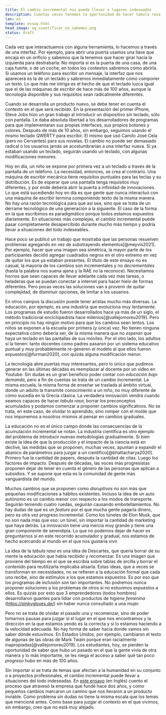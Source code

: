 ```yaml
---
title: El cambio incremental nos puede llevar a lugares indeseados
description: Cuántas veces tenemos la oportunidad de hacer tabula rasa. Ir acumulando cambios nos puede llevar a destinos lejos de ser óptimos.
lan: es
template: essay.html
head_image: og_cuantificar_no_sabemos.png
status: draft
---
```


Cada vez que interactuamos con alguna herramienta, lo hacemos a través de una interfaz. Por ejemplo, para abrir una puerta usamos una llave que encaja en un orificio y sabemos que la tenemos que hacer girar hacia la izquierda para destrabarla. No importa si es la puerta de una casa, de una caja fuerte, o de un coche, en todos los contextos sabremos cómo abrirla. Si usamos un teléfono para escribir un mensaje, la interfaz que nos aparecerá es la de un teclado y sabremos inmediatamente cómo componer un texto. Lo que más me intriga es el hecho de que el teclado luzca igual que el de las máquinas de escribir de hace más de 100 años, aunque la tecnología disponible y sus requisitos sean radicalmente diferentes. 

Cuando se desarrolla un producto nuevo, se debe tener en cuenta el contexto en el que será recibido. En la presentación del primer iPhone, Steve Jobs hizo un gran trabajo al introducir un dispositivo sin teclado, sólo con pantalla. Le daba absoluta libertad a los desarrolladores de programas para que implementaran sus propias interfaces, sus propios botones y colores. Después de más de 10 años, sin embargo, seguimos usando el mismo teclado QWERTY para escribir. El mismo que usó Camilo José Cela (pero no Cervantes) para sus novelas. El cambio no puede ser demasiado radical o los usuarios jamás se acostumbrarían a una interfaz nueva. Si ya estaban usando un teclado, seguirán usando un teclado, con algunas modificaciones menores. 

Hoy en día, un niño se expone por primera vez a un teclado a través de la pantalla de un teléfono. La necesidad, entonces, se crea al contrario. Una máquina de escribir mecánica tiene requisitos puntuales para las teclas y su distribución. Es de esperar que una pantalla tenga requisitos muy diferentes, y por ende debería abrir la puerta a infinidad de innovaciones. Lo que está sucediendo hoy en día es que gente que nunca interactuó con una máquina de escribir termina componiendo texto de la misma manera. No hay una razón tecnológica para que así sea, sino que se trata de un derrame tecnológico de una generación a la siguiente. El caso de la forma en la que escribimos es paradigmático porque todos estamos expuestos diariamente. En situaciones más complejas, el cambio incremental puede pasar completamente desapercibido durante mucho más tiempo y podría llevar a situaciones del todo indeseables. 

Hace poco se publicó un trabajo que mostraba que las personas resuelven problemas agregando en vez de substrayendo elementos[@meyvis2021]. Por ejemplo, hacer que una imagen sea simétrica, la mayor parte de los participantes decidió agregar cuadrados negros en el otro extremo en vez de quitar los que ya estaban presentes. El título de este ensayo no es casual, la mayoría de los cambios son incrementales y no *decrementales* (hasta la palabra nos suena ajena y la RAE no la reconoce). Necesitamos hornos que sean capaces de llevar adelante cada vez más tareas, o heladeras que se puedan conectar a internet para hacer hielo de formas diferentes. Pero pocas veces las soluciones van a provenir de quitar complejidad, de disminuir opciones, de limitar a los usuarios. 

En otros campos la discusión puede tener aristas mucho más diversas. La educación, por ejemplo, es una industria que evoluciona muy lentamente. Los programas de estudio fueron desarrollados hace ya más de un siglo, el método tradicional enciclopedista hace milenios[@vallejomoreu2019]. Pero en principio no hay ningún motivo para que los cambios sean lentos. Los niños se exponen a la escuela por primera (y única) vez. No tienen ninguna expectativa cómo debería ser, de la misma manera que no *esperan* que haya un teclado en las pantallas de sus móviles. Por el otro lado, los adultos sí la tienen: tanto docentes como padres pasaron por un sistema educativo puntual y muy probablemente re-generen el modelo al que ellos fueron expuestos[@furman2020], con quizás alguna modificación menor. 

La tecnología abre puertas muy interesantes, pero lo único que pudimos generar en las últimas décadas es reemplazar al docente por un video en Youtube. Sin dudas es un gran beneficio poder contar con *educación bajo demanda*, pero a fin de cuentas se trata de un cambio incremental. La misma escuela, la misma forma de enseñar se traslada al ámbito virtual, donde un adulto la transmite conocimiento a un niño, no muy diferente de cómo sucedía en la Grecia clásica. La verdadera innovación vendrá cuando seamos capaces de hacer *tabula rasa*, borrar los preconceptos acumulados y podamos comenzar a proponer cambios significativos. No se trata, en este caso, de olvidar lo aprendido, sino romper con el molde que nos imponemos a nosotros mismos al pensar en cambios graduales. 

La educación no es el único campo donde las consecuencias de la acumulación incremental se notan. La industria científica es otro ejemplo del problema de introducir nuevas metodologías gradualmente. Si bien existe la idea de que la producción y el impacto de la ciencia está en declive, las medidas que se proponen, muchas veces, apuntan a expandir el abanico de parámetros para juzgar a un científico[@bhattacharya2020]. Primero fue la cantidad de papers, después la cantidad de citas. Luego los factores de impacto. Después de décadas, las voces más progresistas proponen dejar de tener en cuenta el género de las personas que aplican a subsidios. Y se supone que esta es la comunidad de gente más vanguardista del mundo. 

Muchos cambios que se proponen como *disruptivos* no son más que pequeñas modificaciones a hábitos existentes. Incluso la idea de un auto autónomo es un cambio menor con respecto a los modos de transporte. Seguirán teniendo cuatro ruedas, seguirán causando embotellamientos. No hay dudas de que es un *feature* por el que mucha gente pagaría dinero, pero es otra vez progreso incremental. Como los túneles de Elon Musk, que no son nada más que eso: un túnel, sin importar la cantidad de marketing que haya detrás. La innovación tiene una inercia muy grande y tiene una gran componente de serendipia. Lo que no podemos dejar de hacer es preguntarnos si en este recorrido acumulador y gradual, nos estamos de hecho acercando al mundo en el que nos gustaría vivir. 

La idea de la *tabula rasa* es una idea de Descartes, que quería borrar de su mente la educación que había recibido y recomenzar. Es una imagen que proviene del tiempo en el que se escribía sobre tablas de arcilla y borrar el contenido para reutilizarla implicaba alisarla. Estas ideas, que a veces se transforman en necesidades, no se refieren a la educación formal que cada uno recibe, sino de estímulos a los que estamos expuestos. Es por eso que los programas de inclusión son tan importantes. No podremos nunca proponer soluciones a los problemas de otros si no estuvimos expuestos a ellos. Es quizás por esto que 3 emprendedores (todos hombres) desarrollaron guantes para lidiar con productos de *higiene femenina* (https://pinkygloves.de/) sin haber nunca consultado a una mujer. 

Pero no se trata de olvidar el pasado una y recomenzar, sino de poder tomarnos pausas para juzgar si el lugar en el que nos encontramos y la dirección en la que estamos yendo es la correcta y si lo estamos haciendo a la velocidad adecuada. No hay forma de saber hacia donde vamos sin saber dónde estuvimos. En Estados Unidos, por ejemplo, cambiaron el texto de algunas de las obras de Mark Twain porque eran racialmente inapropiadas[@vallejomoreu2019]. Los estudiantes, hoy, se pierden la oportunidad de saber que hubo un pasado en el que la gente vivía de otra manera y lo más importante, se les niega el acceso a saber qué tan poco *progreso* hubo en más de 100 años. 

Sin importar si se trata de temas que afectan a la humanidad en su conjunto o a proyectos profesionales, el cambio incremental puede llevar a situaciones del todo indeseadas. En [este ensayo](https://www.aquiles.me/essays/after_a_failure_revert_to_the_last_known_working_state/) (en Inglés) cuento el proceso que atravesó la empresa que fundé hace dos años, y como pequeños cambios marcaron un camino que nos llevaron a un producto inviable. Como problema sin dudas no tiene la misma escala que los temas que mencioné antes. Como base para juzgar el contexto en el que vivimos, sin embargo, creo que no está muy alejado.  
